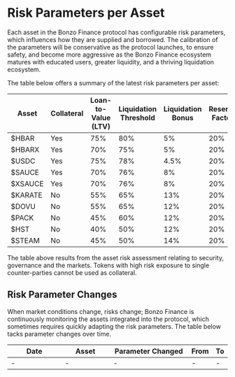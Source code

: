 # Risk Parameters per Asset

Each asset in the Bonzo Finance protocol has configurable risk parameters, which influences how they are supplied and borrowed. The calibration of the parameters will be conservative as the protocol launches, to ensure safety, and become more aggressive as the Bonzo Finance ecosystem matures with educated users, greater liquidity, and a thriving liquidation ecosystem.

The table below offers a summary of the latest risk parameters per asset:

<table><thead><tr><th width="136">Asset</th><th width="110">Collateral</th><th width="186">Loan-to-Value (LTV)</th><th width="206">Liquidation Threshold</th><th width="169">Liquidation Bonus</th><th width="148">Reserve Factor</th></tr></thead><tbody><tr><td>$HBAR</td><td>Yes</td><td>75%</td><td>80%</td><td>5%</td><td>20%</td></tr><tr><td>$HBARX</td><td>Yes</td><td>70%</td><td>75%</td><td>5%</td><td>20%</td></tr><tr><td>$USDC</td><td>Yes</td><td>75%</td><td>78%</td><td>4.5%</td><td>20%</td></tr><tr><td>$SAUCE</td><td>Yes</td><td>70%</td><td>76%</td><td>8%</td><td>20%</td></tr><tr><td>$XSAUCE</td><td>Yes</td><td>70%</td><td>76%</td><td>8%</td><td>20%</td></tr><tr><td>$KARATE</td><td>No</td><td>55%</td><td>65%</td><td>13%</td><td>20%</td></tr><tr><td>$DOVU</td><td>No</td><td>55%</td><td>65%</td><td>12%</td><td>20%</td></tr><tr><td>$PACK</td><td>No</td><td>45%</td><td>60%</td><td>12%</td><td>20%</td></tr><tr><td>$HST</td><td>No</td><td>40%</td><td>50%</td><td>12%</td><td>20%</td></tr><tr><td>$STEAM</td><td>No</td><td>45%</td><td>50%</td><td>14%</td><td>20%</td></tr></tbody></table>

The table above results from the asset risk assessment relating to security, governance and the markets. Tokens with high risk exposure to single counter-parties cannot be used as collateral.

## Risk Parameter Changes

When market conditions change, risks change; Bonzo Finance is continuously monitoring the assets integrated into the protocol, which sometimes requires quickly adapting the risk parameters. The table below tacks parameter changes over time.

<table><thead><tr><th width="134">Date</th><th width="113">Asset</th><th width="194">Parameter Changed</th><th>From</th><th>To</th></tr></thead><tbody><tr><td>-</td><td>-</td><td>-</td><td>-</td><td>-</td></tr></tbody></table>

